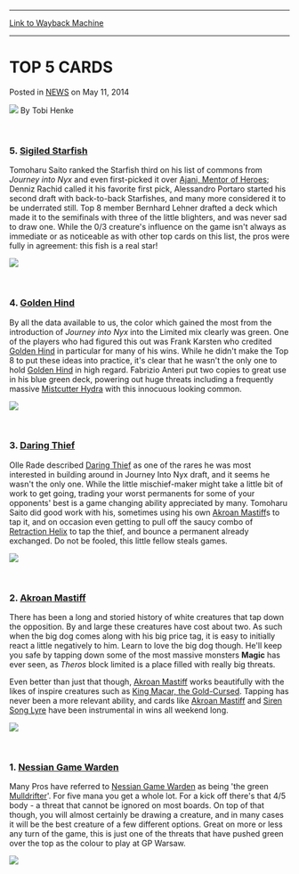 
---
[Link to Wayback Machine](https://web.archive.org/web/20220117045637/https://magic.wizards.com/en/articles/archive/top-5-cards-2014-05-11)

[_metadata_:author]:- "Tobi Henke"
[_metadata_:description]:- "5. Sigiled Starfish Tomoharu Saito ranked the Starfish third on his list of commons from Journey into Nyx and even first-picked it over Ajani, Mentor of Heroes; Denniz Rachid called it his favorite first pick, Alessandro Portaro started his second draft with back-to-back Starfishes, and many more considered it to be underrated still. Top 8 member Bernhard Lehner drafted a deck"
[_metadata_:generator]:- "Drupal 7 (http://drupal.org)"
[_metadata_:node]:- "164531"
[_metadata_:publish_date]:- "2014-05-11"
[_metadata_:source]:- "div-main-content"
[_metadata_:title]:- "TOP 5 CARDS"
[_metadata_:wayback_capture_timestamp]:- "2022-01-17 04:56:37"
[_metadata_:wayback_raw_url]:- "https://web.archive.org/web/20220117045637id_/https://magic.wizards.com/en/articles/archive/top-5-cards-2014-05-11"
[_metadata_:wayback_url]:- "https://magic.wizards.com/en/articles/archive/top-5-cards-2014-05-11"
---


TOP 5 CARDS
===========



 Posted in [NEWS](/en/articles)
 on May 11, 2014 






![](https://media.magic.wizards.com/styles/auth_small/public/images/person/henke_author.jpg)
By Tobi Henke











 




### 5. [Sigiled Starfish](https://gatherer.wizards.com/Pages/Card/Details.aspx?name=Sigiled+Starfish)


Tomoharu Saito ranked the Starfish third on his list of commons from *Journey into Nyx* and even first-picked it over [Ajani, Mentor of Heroes](https://gatherer.wizards.com/Pages/Card/Details.aspx?name=Ajani%2C+Mentor+of+Heroes); Denniz Rachid called it his favorite first pick, Alessandro Portaro started his second draft with back-to-back Starfishes, and many more considered it to be underrated still. Top 8 member Bernhard Lehner drafted a deck which made it to the semifinals with three of the little blighters, and was never sad to draw one. While the 0/3 creature's influence on the game isn't always as immediate or as noticeable as with other top cards on this list, the pros were fully in agreement: this fish is a real star!



[![](https://gatherer.wizards.com/Handlers/Image.ashx?type=card&name=Sigiled+Starfish)](https://gatherer.wizards.com/Pages/Card/Details.aspx?name=Sigiled+Starfish)

 




### 4. [Golden Hind](https://gatherer.wizards.com/Pages/Card/Details.aspx?name=Golden+Hind)


By all the data available to us, the color which gained the most from the introduction of *Journey into Nyx* into the Limited mix clearly was green. One of the players who had figured this out was Frank Karsten who credited [Golden Hind](https://gatherer.wizards.com/Pages/Card/Details.aspx?name=Golden+Hind) in particular for many of his wins. While he didn't make the Top 8 to put these ideas into practice, it's clear that he wasn't the only one to hold [Golden Hind](https://gatherer.wizards.com/Pages/Card/Details.aspx?name=Golden+Hind) in high regard. Fabrizio Anteri put two copies to great use in his blue green deck, powering out huge threats including a frequently massive [Mistcutter Hydra](https://gatherer.wizards.com/Pages/Card/Details.aspx?name=Mistcutter+Hydra) with this innocuous looking common.



[![](https://gatherer.wizards.com/Handlers/Image.ashx?type=card&name=Golden+Hind)](https://gatherer.wizards.com/Pages/Card/Details.aspx?name=Golden+Hind)

 




### 3. [Daring Thief](https://gatherer.wizards.com/Pages/Card/Details.aspx?name=Daring+Thief)


Olle Rade described [Daring Thief](https://gatherer.wizards.com/Pages/Card/Details.aspx?name=Daring+Thief) as one of the rares he was most interested in building around in Journey Into Nyx draft, and it seems he wasn't the only one. While the little mischief-maker might take a little bit of work to get going, trading your worst permanents for some of your opponents' best is a game changing ability appreciated by many. Tomoharu Saito did good work with his, sometimes using his own [Akroan Mastiff](https://gatherer.wizards.com/Pages/Card/Details.aspx?name=Akroan+Mastiff)s to tap it, and on occasion even getting to pull off the saucy combo of [Retraction Helix](https://gatherer.wizards.com/Pages/Card/Details.aspx?name=Retraction+Helix) to tap the thief, and bounce a permanent already exchanged. Do not be fooled, this little fellow steals games.



[![](https://gatherer.wizards.com/Handlers/Image.ashx?type=card&name=Daring+Thief)](https://gatherer.wizards.com/Pages/Card/Details.aspx?name=Daring+Thief)

 




### 2. [Akroan Mastiff](https://gatherer.wizards.com/Pages/Card/Details.aspx?name=Akroan+Mastiff)


There has been a long and storied history of white creatures that tap down the opposition. By and large these creatures have cost about two. As such when the big dog comes along with his big price tag, it is easy to initially react a little negatively to him. Learn to love the big dog though. He'll keep you safe by tapping down some of the most massive monsters **Magic** has ever seen, as *Theros* block limited is a place filled with really big threats.


Even better than just that though, [Akroan Mastiff](https://gatherer.wizards.com/Pages/Card/Details.aspx?name=Akroan+Mastiff) works beautifully with the likes of inspire creatures such as [King Macar, the Gold-Cursed](https://gatherer.wizards.com/Pages/Card/Details.aspx?name=King+Macar%2C+the+Gold-Cursed). Tapping has never been a more relevant ability, and cards like [Akroan Mastiff](https://gatherer.wizards.com/Pages/Card/Details.aspx?name=Akroan+Mastiff) and [Siren Song Lyre](https://gatherer.wizards.com/Pages/Card/Details.aspx?name=Siren+Song+Lyre) have been instrumental in wins all weekend long.



[![](https://gatherer.wizards.com/Handlers/Image.ashx?type=card&name=Akroan+Mastiff)](https://gatherer.wizards.com/Pages/Card/Details.aspx?name=Akroan+Mastiff)

 




### 1. [Nessian Game Warden](https://gatherer.wizards.com/Pages/Card/Details.aspx?name=Nessian+Game+Warden)


Many Pros have referred to [Nessian Game Warden](https://gatherer.wizards.com/Pages/Card/Details.aspx?name=Nessian+Game+Warden) as being 'the green [Mulldrifter](https://gatherer.wizards.com/Pages/Card/Details.aspx?name=Mulldrifter)'. For five mana you get a whole lot. For a kick off there's that 4/5 body - a threat that cannot be ignored on most boards. On top of that though, you will almost certainly be drawing a creature, and in many cases it will be the best creature of a few different options. Great on more or less any turn of the game, this is just one of the threats that have pushed green over the top as the colour to play at GP Warsaw.



[![](https://gatherer.wizards.com/Handlers/Image.ashx?type=card&name=Nessian+Game+Warden)](https://gatherer.wizards.com/Pages/Card/Details.aspx?name=Nessian+Game+Warden)

 







